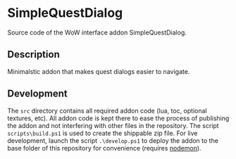 # SimpleQuestDialog
Source code of the WoW interface addon SimpleQuestDialog.

## Description
Minimalstic addon that makes quest dialogs easier to navigate.

## Development
The `src` directory contains all required addon code (lua, toc, optional textures, etc). All addon code is kept there to ease the process of publishing the addon and not interfering with other files in the repository. The script `scripts\build.ps1` is used to create the shippable zip file. For live development, launch the script `.\develop.ps1` to deploy the addon to the base folder of this repository for convenience (requires [nodemon](https://www.npmjs.com/package/nodemon)).

